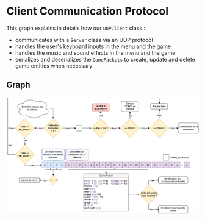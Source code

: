 # Client Communication Protocol

This graph explains in details how our `UDPClient` class :

- communicates with a `Server` class via an UDP protocol
- handles the user's keyboard inputs in the menu and the game
- handles the music and sound effects in the menu and the game
- serializes and deserializes the `GamePackets` to create, update and delete game entities when necessary

## Graph

![Graph](ClientProtocol.png)
